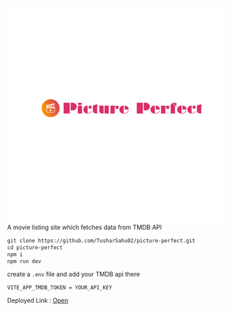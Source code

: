 ![Logo](/src/assets/logo.svg)
A movie listing site which fetches data from TMDB API

```
git clone https://github.com/TusharSahu02/picture-perfect.git
cd picture-perfect
npm i
npm run dev
```


create a `.env` file and add your TMDB api there 

```
VITE_APP_TMDB_TOKEN = YOUR_API_KEY
```

Deployed Link : [Open](https://pictureperfect-self.vercel.app/)